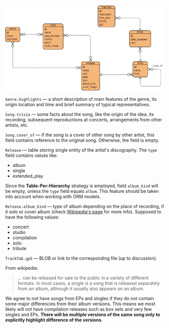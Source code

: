 ![database schema pic here](images/crack-schema.png)

`Genre.highlights` &mdash; a short description of main features of the genre, its origin location
and time and brief summary of typical representatives.

`Song.trivia` &mdash; some facts about the song, like the origin of the idea, its recording,
subsequent reproductions at concerts, arrangements from other artists, etc.

`Song.cover_of` &mdash; if the song is a cover of other song by other artist, this field contains
reference to the original song. Otherwise, the field is empty.

`Release` &mdash; table storing single entity of the artist's discography. The `type` field
contains values like:

- album
- single
- extended_play

Since the **Table-Per-Hierarchy** strategy is employed, field `album_kind` will be empty, unless
the `type` field equals `album`. This feature should be taken into account when working
with ORM models.

`Release.album_kind` &mdash; type of album depending on the place of recording, if it solo or cover
album (check [Wikipedia's page](https://en.wikipedia.org/wiki/Album#Types_of_album) for more info).
Supposed to have the following values:

- concert
- studio
- compilation
- solo
- tribute

`TrackTab.gp5` &mdash; BLOB or link to the corresponding file (up to discussion).

From wikipedia:
> ... can be released for sale to the public in a variety of different formats. In most cases,
> a single is a song that is released separately from an album, although it usually also appears
> on an album.

We agree to not have songs from EPs and singles if they do not contain some major differencies from
their album versions. This means we most likely will not have compilation releases such as box sets
and very few singles and EPs. **There will be multiple versions of the same song only to explicitly
highlight difference of the versions**.
